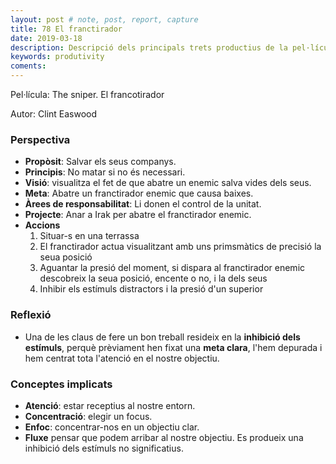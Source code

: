 ```yaml
---
layout: post # note, post, report, capture
title: 78 El franctirador
date: 2019-03-18
description: Descripció dels principals trets productius de la pel·lícula
keywords: produtivity
coments: 
---
```


Pel·lícula: The sniper. El francotirador

Autor: Clint Easwood

### Perspectiva

- **Propòsit**: Salvar els seus companys.
- **Principis**: No matar si no és necessari.
- **Visió**: visualitza el fet de que abatre un enemic salva vides dels seus.
- **Meta**: Abatre un franctirador enemic que causa baixes.
- **Àrees de responsabilitat**: Li donen el control de la unitat.
- **Projecte**: Anar a Irak per abatre el franctirador enemic.
- **Accions**
    1. Situar-s en una terrassa
    2. El franctirador actua visualitzant amb uns primsmàtics de precisió la seua posició
    3. Aguantar la presió del moment, si dispara al franctirador enemic descobreix la seua posició, encente o no, i la dels seus
    4. Inhibir els estímuls distractors i la presió d'un superior

### Reflexió

- Una de les claus de fere un bon treball resideix en la **inhibició dels estímuls**, perquè prèviament hen fixat una **meta clara**, l'hem depurada i hem centrat tota l'atenció en el nostre objectiu.

### Conceptes implicats

- **Atenció**: estar receptius al nostre entorn.
- **Concentració**: elegir un focus.
- **Enfoc**: concentrar-nos en un objectiu clar.
- **Fluxe** pensar que podem arribar al nostre objectiu. Es produeix una inhibició dels estímuls no significatius.
